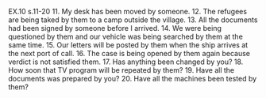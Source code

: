 EX.10 s.11-20
11. My desk has been moved by someone.
12. The refugees are being taked by them to a camp outside the village.
13. All the documents had been signed by someone before I arrived.
14. We were being questioned by them and our vehicle was being searched by them at the same time.
15. Our letters will be posted by them when the ship arrives at the next port of call.
16. The case is being opened by them again because verdict is not satisfied them.
17. Has anything been changed by you?
18. How soon that TV program will be repeated by them?
19. Have all the documents was prepared by you?
20. Have all the machines been tested by them?
